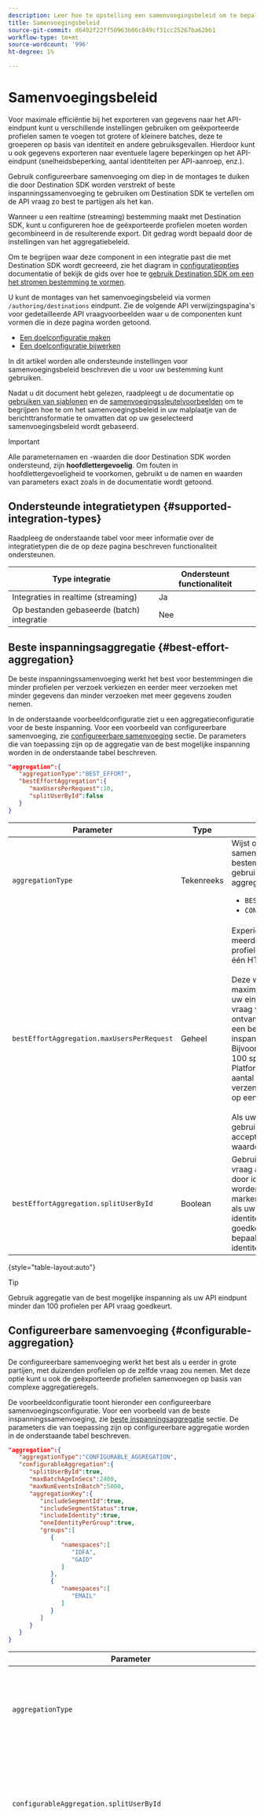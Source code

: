 ```yaml
---
description: Leer hoe te opstelling een samenvoegingsbeleid om te bepalen hoe de verzoeken van HTTP aan uw bestemming zouden moeten worden gegroepeerd en worden gegroepeerd.
title: Samenvoegingsbeleid
source-git-commit: d6402f22ff50963b06c849cf31cc25267ba62bb1
workflow-type: tm+mt
source-wordcount: '996'
ht-degree: 1%

---
```



# Samenvoegingsbeleid

Voor maximale efficiëntie bij het exporteren van gegevens naar het API-eindpunt kunt u verschillende instellingen gebruiken om geëxporteerde profielen samen te voegen tot grotere of kleinere batches, deze te groeperen op basis van identiteit en andere gebruiksgevallen. Hierdoor kunt u ook gegevens exporteren naar eventuele lagere beperkingen op het API-eindpunt (snelheidsbeperking, aantal identiteiten per API-aanroep, enz.).

Gebruik configureerbare samenvoeging om diep in de montages te duiken die door Destination SDK worden verstrekt of beste inspanningssamenvoeging te gebruiken om Destination SDK te vertellen om de API vraag zo best te partijgen als het kan.

Wanneer u een realtime (streaming) bestemming maakt met Destination SDK, kunt u configureren hoe de geëxporteerde profielen moeten worden gecombineerd in de resulterende export. Dit gedrag wordt bepaald door de instellingen van het aggregatiebeleid.

Om te begrijpen waar deze component in een integratie past die met Destination SDK wordt gecreeerd, zie het diagram in [configuratieopties](../configuration-options.md) documentatie of bekijk de gids over hoe te [gebruik Destination SDK om een het stromen bestemming te vormen](../../guides/configure-destination-instructions.md#create-destination-configuration).

U kunt de montages van het samenvoegingsbeleid via vormen `/authoring/destinations` eindpunt. Zie de volgende API verwijzingspagina&#39;s voor gedetailleerde API vraagvoorbeelden waar u de componenten kunt vormen die in deze pagina worden getoond.

* [Een doelconfiguratie maken](../../authoring-api/destination-configuration/create-destination-configuration.md)
* [Een doelconfiguratie bijwerken](../../authoring-api/destination-configuration/update-destination-configuration.md)

In dit artikel worden alle ondersteunde instellingen voor samenvoegingsbeleid beschreven die u voor uw bestemming kunt gebruiken.

Nadat u dit document hebt gelezen, raadpleegt u de documentatie op [gebruiken van sjablonen](../../functionality/destination-server/message-format.md#using-templating) en de [samenvoegingssleutelvoorbeelden](../../functionality/destination-server/message-format.md#template-aggregation-key) om te begrijpen hoe te om het samenvoegingsbeleid in uw malplaatje van de berichttransformatie te omvatten dat op uw geselecteerd samenvoegingsbeleid wordt gebaseerd.

>[!IMPORTANT]
>
>Alle parameternamen en -waarden die door Destination SDK worden ondersteund, zijn **hoofdlettergevoelig**. Om fouten in hoofdlettergevoeligheid te voorkomen, gebruikt u de namen en waarden van parameters exact zoals in de documentatie wordt getoond.

## Ondersteunde integratietypen {#supported-integration-types}

Raadpleeg de onderstaande tabel voor meer informatie over de integratietypen die de op deze pagina beschreven functionaliteit ondersteunen.

| Type integratie | Ondersteunt functionaliteit |
|---|---|
| Integraties in realtime (streaming) | Ja |
| Op bestanden gebaseerde (batch) integratie | Nee |

## Beste inspanningsaggregatie {#best-effort-aggregation}

De beste inspanningssamenvoeging werkt het best voor bestemmingen die minder profielen per verzoek verkiezen en eerder meer verzoeken met minder gegevens dan minder verzoeken met meer gegevens zouden nemen.

In de onderstaande voorbeeldconfiguratie ziet u een aggregatieconfiguratie voor de beste inspanning. Voor een voorbeeld van configureerbare samenvoeging, zie [configureerbare samenvoeging](#configurable-aggregation) sectie. De parameters die van toepassing zijn op de aggregatie van de best mogelijke inspanning worden in de onderstaande tabel beschreven.

```json
"aggregation":{
   "aggregationType":"BEST_EFFORT",
   "bestEffortAggregation":{
      "maxUsersPerRequest":10,
      "splitUserById":false
   }
}
```

| Parameter | Type | Beschrijving |
|---------|----------|------|
| `aggregationType` | Tekenreeks | Wijst op het type van samenvoegingsbeleid dat uw bestemming zou moeten gebruiken. Ondersteunde aggregatietypen: <ul><li>`BEST_EFFORT`</li><li>`CONFIGURABLE_AGGREGATION`</li></ul> |
| `bestEffortAggregation.maxUsersPerRequest` | Geheel | Experience Platform kan meerdere geëxporteerde profielen samenvoegen in één HTTP-aanroep. <br><br>Deze waarde wijst op het maximumaantal profielen dat uw eindpunt in één enkele vraag van HTTP zou moeten ontvangen. Merk op dat dit een beste inspanningssamenvoeging is. Bijvoorbeeld, als u waarde 100 specificeert, zou het Platform om het even welk aantal profielen kunnen verzenden kleiner dan 100 op een vraag. <br><br> Als uw server niet meerdere gebruikers per aanvraag accepteert, stelt u deze waarde in op `1`. |
| `bestEffortAggregation.splitUserById` | Boolean | Gebruik deze vlag als de vraag aan de bestemming door identiteit zou moeten worden verdeeld. Deze markering instellen op `true` als uw server slechts één identiteit per vraag goedkeurt, voor een bepaalde identiteitsnaamruimte. |

{style="table-layout:auto"}

>[!TIP]
>
>Gebruik aggregatie van de best mogelijke inspanning als uw API eindpunt minder dan 100 profielen per API vraag goedkeurt.

## Configureerbare samenvoeging {#configurable-aggregation}

De configureerbare samenvoeging werkt het best als u eerder in grote partijen, met duizenden profielen op de zelfde vraag zou nemen. Met deze optie kunt u ook de geëxporteerde profielen samenvoegen op basis van complexe aggregatieregels.

De voorbeeldconfiguratie toont hieronder een configureerbare samenvoegingsconfiguratie. Voor een voorbeeld van de beste inspanningssamenvoeging, zie [beste inspanningsaggregatie](#best-effort-aggregation) sectie. De parameters die van toepassing zijn op configureerbare aggregatie worden in de onderstaande tabel beschreven.

```json
"aggregation":{
   "aggregationType":"CONFIGURABLE_AGGREGATION",
   "configurableAggregation":{
      "splitUserById":true,
      "maxBatchAgeInSecs":2400,
      "maxNumEventsInBatch":5000,
      "aggregationKey":{
         "includeSegmentId":true,
         "includeSegmentStatus":true,
         "includeIdentity":true,
         "oneIdentityPerGroup":true,
         "groups":[
            {
               "namespaces":[
                  "IDFA",
                  "GAID"
               ]
            },
            {
               "namespaces":[
                  "EMAIL"
               ]
            }
         ]
      }
   }
}
```

| Parameter | Type | Beschrijving |
|---------|----------|------|
| `aggregationType` | Tekenreeks | Wijst op het type van samenvoegingsbeleid dat uw bestemming zou moeten gebruiken. Ondersteunde aggregatietypen: <ul><li>`BEST_EFFORT`</li><li>`CONFIGURABLE_AGGREGATION`</li></ul> |
| `configurableAggregation.splitUserById` | Boolean | Gebruik deze vlag als de vraag aan de bestemming door identiteit zou moeten worden verdeeld. Deze markering instellen op `true` als uw server slechts één identiteit per vraag goedkeurt, voor een bepaalde identiteitsnaamruimte. |
| `configurableAggregation.maxBatchAgeInSecs` | Geheel | Gebruikt in combinatie met `maxNumEventsInBatch`, bepaalt deze parameter hoe lang Experience Platform zou moeten wachten tot het verzenden van een API vraag naar uw eindpunt. <ul><li>Minimumwaarde (seconden): 1800</li><li>Maximumwaarde (seconden): 3600</li></ul> Bijvoorbeeld, als u de maximumwaarde voor beide parameters gebruikt, zal het Experience Platform of 3600 seconden OF wachten tot er 10000 gekwalificeerde profielen zijn alvorens de API vraag te maken, welke eerst gebeurt. |
| `configurableAggregation.maxNumEventsInBatch` | Geheel | Wordt gebruikt in combinatie met `maxBatchAgeInSecs`, bepaalt deze parameter hoeveel gekwalificeerde profielen moeten worden samengevoegd in een API-aanroep. <ul><li>Minimumwaarde: 1000</li><li>Maximumwaarde: 10000</li></ul> Bijvoorbeeld, als u de maximumwaarde voor beide parameters gebruikt, zal het Experience Platform of 3600 seconden OF wachten tot er 10000 gekwalificeerde profielen zijn alvorens de API vraag te maken, welke eerst gebeurt. |
| `configurableAggregation.aggregationKey` | - | Hiermee kunt u de geëxporteerde profielen samenvoegen die aan de bestemming zijn toegewezen op basis van de hieronder beschreven parameters. |
| `configurableAggregation.aggregationKey.includeSegmentId` | Boolean | Deze parameter instellen op `true` als u profielen wilt groeperen die naar uw bestemming door publiek-id worden uitgevoerd. |
| `configurableAggregation.aggregationKey.includeSegmentStatus` | Boolean | Deze parameter en `includeSegmentId` tot `true`, als u profielen wilt groeperen die naar uw bestemming door publiek-identiteitskaart en publieksstatus worden uitgevoerd. |
| `configurableAggregation.aggregationKey.includeIdentity` | Boolean | Deze parameter instellen op `true` als u profielen wilt groeperen die naar uw bestemming door identiteitsnamespace worden uitgevoerd. |
| `configurableAggregation.aggregationKey.oneIdentityPerGroup` | Boolean | Deze parameter instellen op `true` als u wilt dat de geëxporteerde profielen worden samengevoegd tot groepen op basis van één identiteit (GAID, IDFA, telefoonnummers, e-mail, enz.). |
| `configurableAggregation.aggregationKey.groups` | Array | Maak lijsten met identiteitsgroepen als u profielen wilt groeperen die naar uw doel zijn geëxporteerd door groepen naamruimten. U kunt bijvoorbeeld profielen die de mobiele id&#39;s IDFA en GAID bevatten, combineren in één aanroep naar uw bestemming en e-mails in een andere via de configuratie die in het bovenstaande voorbeeld wordt getoond. |

{style="table-layout:auto"}

## Volgende stappen {#next-steps}

Na het lezen van dit artikel, zou u een beter inzicht in moeten hebben hoe u samenvoegingsbeleid voor uw bestemming kunt vormen.

Raadpleeg de volgende artikelen voor meer informatie over de andere doelcomponenten:

* [Configuratie van klantverificatie](customer-authentication.md)
* [OAuth2-verificatie](oauth2-authentication.md)
* [Gegevensvelden van de klant](customer-data-fields.md)
* [UI-kenmerken](ui-attributes.md)
* [Schema-configuratie](schema-configuration.md)
* [Configuratie naamruimte identiteit](identity-namespace-configuration.md)
* [Ondersteunde toewijzingsconfiguraties](supported-mapping-configurations.md)
* [Levering bestemming](destination-delivery.md)
* [Configuratie van metagegevens voor publiek](audience-metadata-configuration.md)
* [Batchconfiguratie](batch-configuration.md)
* [Historische profielkwalificaties](historical-profile-qualifications.md)